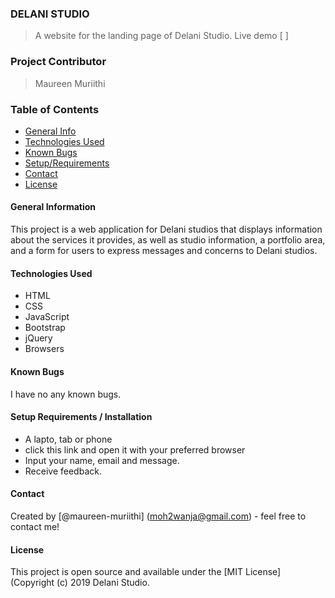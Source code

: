 ### DELANI STUDIO

> A website for the landing page of Delani Studio.
> Live demo [ ]

### Project Contributor

> Maureen Muriithi

### Table of Contents

- [General Info](#general-information)
- [Technologies Used](#technologies-used)
- [Known Bugs](#known-bugs)
- [Setup/Requirements](#setup/requirements)
- [Contact](#contact)
- [License](#license)

#### General Information
This project is a web application for Delani studios that displays information about the services it provides, as well as studio information, a portfolio area, and a form for users to express messages and concerns to Delani studios.


#### Technologies Used

- HTML
- CSS
- JavaScript
- Bootstrap
- jQuery
- Browsers

#### Known Bugs

I have no any known bugs.

#### Setup Requirements / Installation
- A lapto, tab or phone
- click this link and open it with your preferred browser
- Input your name, email and message.
- Receive feedback.

#### Contact

Created by [@maureen-muriithi] (moh2wanja@gmail.com) - feel free to contact me!

#### License

This project is open source and available under the [MIT License] (Copyright (c) 2019 Delani Studio.

